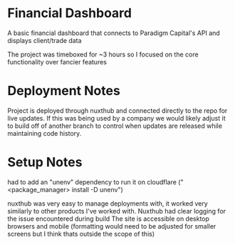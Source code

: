 # Financial Dashboard

A basic financial dashboard that connects to Paradigm Capital's API and displays client/trade data

The project was timeboxed for ~3 hours so I focused on the core functionality over fancier features

# Deployment Notes
Project is deployed through nuxthub and connected directly to the repo for live updates. If this was being used by a company we would likely adjust it to build off of another branch to control when updates are released while maintaining code history.

# Setup Notes
had to add an "unenv" dependency to run it on cloudflare ("<package_manager> install -D unenv")

nuxthub was very easy to manage deployments with, it worked very similarly to other products I've worked with.
Nuxthub had clear logging for the issue encountered during build
The site is accessible on desktop browsers and mobile (formatting would need to be adjusted for smaller screens but I think thats outside the scope of this)
